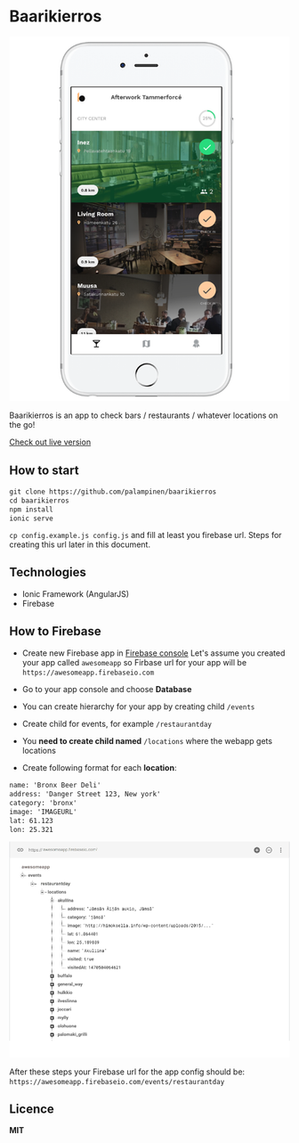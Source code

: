 Baarikierros
=====================

![Baarikierros](https://raw.githubusercontent.com/palampinen/baarikierros/master/baarikierros.png)

Baarikierros is an app to check bars / restaurants / whatever locations on the go!

[Check out live version](http://liquomsa.firebaseapp.com)


## How to start

```
git clone https://github.com/palampinen/baarikierros
cd baarikierros
npm install
ionic serve
```

`cp config.example.js config.js` and fill at least you firebase url. Steps for creating this url later in this document.

## Technologies

* Ionic Framework (AngularJS)
* Firebase

## How to Firebase

* Create new Firebase app in [Firebase console](https://console.firebase.google.com/)
Let's assume you created your app called `awesomeapp` so Firbase url for your app will be `https://awesomeapp.firebaseio.com`

* Go to your app console and choose **Database**
* You can create hierarchy for your app by creating child `/events`
* Create child for events, for example `/restaurantday`
* You **need to create child named** `/locations` where the webapp gets locations
* Create following format for each **location**:
```
name: 'Bronx Beer Deli'
address: 'Danger Street 123, New york'
category: 'bronx'
image: 'IMAGEURL'
lat: 61.123
lon: 25.321
```

![Firebase](https://raw.githubusercontent.com/palampinen/baarikierros/master/firebase-hierarchy.png)

After these steps your Firebase url for the app config should be:
`https://awesomeapp.firebaseio.com/events/restaurantday`

## Licence

**MIT**